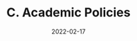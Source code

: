 ---
slug: /pages/v-policies-for-schools-abroad/academic-policies/grades-transcripts-transfer-credit
date: 2022-02-17
title: C. Academic Policies 
---